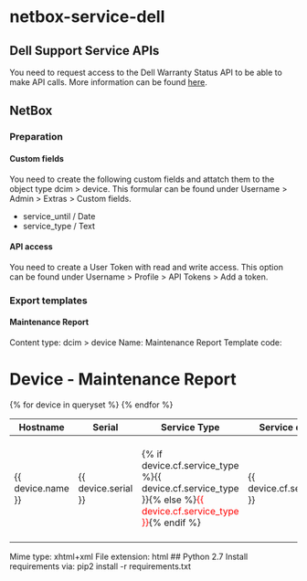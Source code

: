 # netbox-service-dell
## Dell Support Service APIs
You need to request access to the Dell Warranty Status API to be able to make API calls. More information can be found [here](https://techdirect.dell.com/portal.30/Login.aspx).
## NetBox
### Preparation
#### Custom fields
You need to create the following custom fields and attatch them to the object type dcim > device. This formular can be found under Username > Admin > Extras > Custom fields.
* service_until / Date
* service_type / Text
#### API access
You need to create a User Token with read and write access. This option can be found under Username > Profile > API Tokens > Add a token.
### Export templates
#### Maintenance Report
Content type: dcim > device
Name: Maintenance Report
Template code:
   <!DOCTYPE html>
   <html>
      <head>
         <meta charset="UTF-8">
         <link rel="stylesheet" href="https://unpkg.com/purecss@1.0.0/build/pure-min.css" integrity="sha384-nn4HPE8lTHyVtfCBi5yW9d20FjT8BJwUXyWZT9InLYax14RDjBj46LmSztkmNP9w" crossorigin="anonymous">
         <meta name="viewport" content="width=device-width, initial-scale=1">
      </head>
      <body>
         <h1>Device - Maintenance Report</h1>
         <table class="pure-table" style="width:100%;">
            <thead>
               <th>Hostname</th>
               <th>Serial</th>
               <th>Service Type</th>
               <th>Service duration</th>
               <th>Location</th>
            </thead>
            <tbody>
            {% for device in queryset %}
               <tr>
                  <td>{{ device.name }}</td>
                  <td>{{ device.serial }}</td>
                  <td>{% if device.cf.service_type %}{{ device.cf.service_type }}{% else %}<font color="red">{{ device.cf.service_type }}</font>{% endif %}</td>
                  <td>{{ device.cf.service_until }}</td>
                  <td>{{ device.site.name }} > {{ device.rack.name }}{% if device.position %} > U{{ device.position }}{% endif %}</td>
               </tr>
            {% endfor %}
            </tbody>
         </table>
      </body>
   </html>
Mime type: xhtml+xml
File extension: html
## Python 2.7
Install requirements via:
   pip2 install -r requirements.txt
